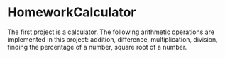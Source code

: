# HomeworkCalculator

 The first project is a calculator. The following arithmetic operations are implemented in this project: addition, difference, multiplication, division, finding the percentage of a number, square root of a number.
